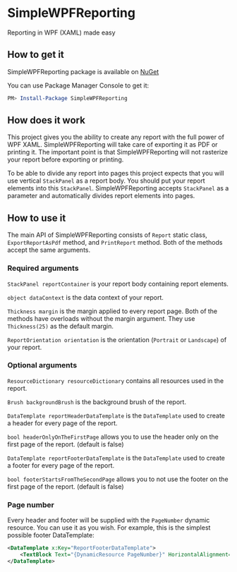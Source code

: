 # SimpleWPFReporting

Reporting in WPF (XAML) made easy

## How to get it

SimpleWPFReporting package is available on [NuGet](https://www.nuget.org/packages/SimpleWPFReporting/)

You can use Package Manager Console to get it:

~~~powershell
PM> Install-Package SimpleWPFReporting
~~~

## How does it work

This project gives you the ability to create any report with the full power of WPF XAML. SimpleWPFReporting will take care of exporting it as PDF or printing it. The important point is that SimpleWPFReporting will not rasterize your report before exporting or printing.

To be able to divide any report into pages this project expects that you will use vertical `StackPanel` as a report body. You should put your report elements into this `StackPanel`. SimpleWPFReporting accepts `StackPanel` as a parameter and automatically divides report elements into pages.

## How to use it

The main API of SimpleWPFReporting consists of `Report` static class, `ExportReportAsPdf` method, and `PrintReport` method. Both of the methods accept the same arguments.

### Required arguments

`StackPanel reportContainer` is your report body containing report elements.

`object dataContext` is the data context of your report.

`Thickness margin` is the margin applied to every report page. Both of the methods have overloads without the margin argument. They use `Thickness(25)` as the default margin.

`ReportOrientation orientation` is the orientation (`Portrait` or `Landscape`) of your report. 

### Optional arguments

`ResourceDictionary resourceDictionary` contains all resources used in the report.

`Brush backgroundBrush` is the background brush of the report.

`DataTemplate reportHeaderDataTemplate` is the `DataTemplate` used to create a header for every page of the report.

`bool headerOnlyOnTheFirstPage` allows you to use the header only on the first page of the report. (default is false)

`DataTemplate reportFooterDataTemplate`  is the `DataTemplate` used to create a footer for every page of the report.

`bool footerStartsFromTheSecondPage` allows you to not use the footer on the first page of the report. (default is false)

### Page number

Every header and footer will be supplied with the `PageNumber` dynamic resource. You can use it as you wish. For example, this is the simplest possible footer DataTemplate:

```XML
<DataTemplate x:Key="ReportFooterDataTemplate">
	<TextBlock Text="{DynamicResource PageNumber}" HorizontalAlignment="Right"/>
</DataTemplate>
```



